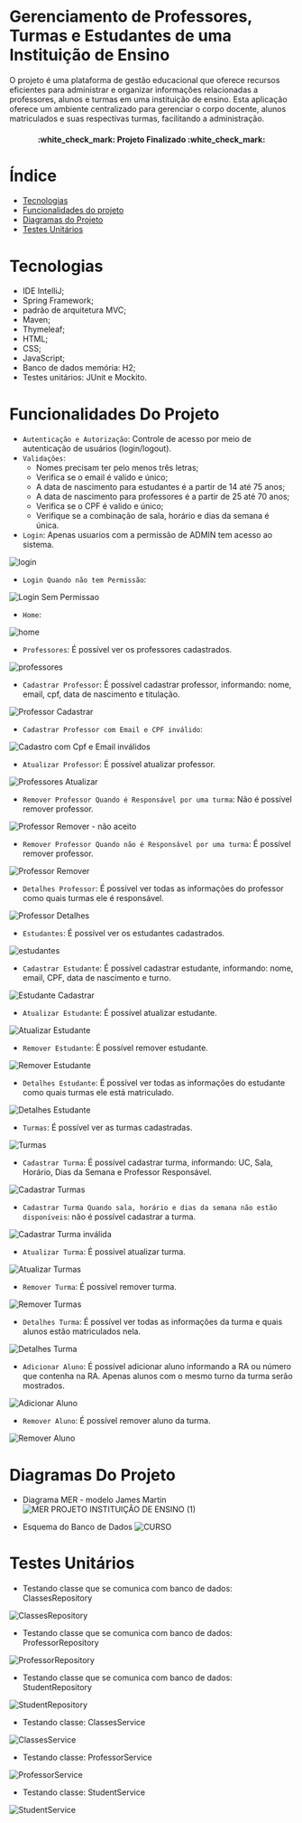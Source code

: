 # Gerenciamento de Professores, Turmas e Estudantes de uma Instituição de Ensino
O projeto é uma plataforma de gestão educacional que oferece recursos eficientes para administrar e organizar informações relacionadas a professores, alunos e turmas em uma instituição de ensino. Esta aplicação oferece um ambiente centralizado para gerenciar o corpo docente, alunos matriculados e suas respectivas turmas, facilitando a administração.
<h4 align="center"> 
    :white_check_mark:  Projeto Finalizado  :white_check_mark:
</h4>

# Índice 
* [Tecnologias](#Tecnologias)
* [Funcionalidades do projeto](#Funcionalidades-do-Projeto)
* [Diagramas do Projeto](#Diagramas-Do-Projeto)
* [Testes Unitários](#Testes-Unitários)
  
# Tecnologias
- IDE IntelliJ;
- Spring Framework;
- padrão de arquitetura MVC;
- Maven;
- Thymeleaf;
- HTML;
- CSS;
- JavaScript;
- Banco de dados memória: H2;
- Testes unitários: JUnit e Mockito.

# Funcionalidades Do Projeto
- `Autenticação e Autorização`: Controle de acesso por meio de autenticação de usuários (login/logout).
- `Validações`:
  - Nomes precisam ter pelo menos três letras;
  - Verifica se o email é valido e único;
  - A data de nascimento para estudantes é a partir de 14 até 75 anos;
  - A data de nascimento para professores é a partir de 25 até 70 anos;
  - Verifica se o CPF é valido e único;
  - Verifique se a combinação de sala, horário e dias da semana é única.
- `Login`: Apenas usuarios com a permissão de ADMIN tem acesso ao sistema.

![login](https://github.com/Jenifer-Rafaela/Instituicao-De-Ensino/assets/100365167/6dea9859-1af8-4449-bb46-0fb6e3a09ccc)

- `Login Quando não tem Permissão`:

![Login Sem Permissao](https://github.com/Jenifer-Rafaela/Instituicao-De-Ensino/assets/100365167/8bf4032b-0941-4b2e-97c5-e97fdcaf3039)
  
- `Home`:

![home](https://github.com/Jenifer-Rafaela/Instituicao-De-Ensino/assets/100365167/9b928fbe-18a6-413b-944f-264e6a04fa80)
  
- `Professores`: É possível ver os professores cadastrados.

![professores](https://github.com/Jenifer-Rafaela/Instituicao-De-Ensino/assets/100365167/3a295e42-4007-4012-81b9-b588ad39c940)
  
- `Cadastrar Professor`: É possível cadastrar professor, informando: nome, email, cpf, data de nascimento e titulação.

![Professor Cadastrar](https://github.com/Jenifer-Rafaela/Instituicao-De-Ensino/assets/100365167/e56bb431-de74-4543-b4fe-f4ceeab72ca9)

- `Cadastrar Professor com Email e CPF inválido`:

![Cadastro com Cpf e Email inválidos](https://github.com/Jenifer-Rafaela/Instituicao-De-Ensino/assets/100365167/88b99eef-2ac4-4ee3-b44c-04989eadf45d)
  
- `Atualizar Professor`: É possível atualizar professor.

![Professores Atualizar](https://github.com/Jenifer-Rafaela/Instituicao-De-Ensino/assets/100365167/9523281a-2977-4b9d-8e8a-4a9c0ab6697f)
  
- `Remover Professor Quando é Responsável por uma turma`: Não é possível remover professor.

![Professor Remover - não aceito](https://github.com/Jenifer-Rafaela/Instituicao-De-Ensino/assets/100365167/c0e9f0d5-3369-4294-bf3c-b86d47aadbd2)
  
- `Remover Professor Quando não é Responsável por uma turma`: É possível remover professor.

![Professor Remover](https://github.com/Jenifer-Rafaela/Instituicao-De-Ensino/assets/100365167/229ee4e0-c1e1-4d49-9644-da94814778b2)
  
- `Detalhes Professor`: É possível ver todas as informações do professor como quais turmas ele é responsável.

![Professor Detalhes](https://github.com/Jenifer-Rafaela/Instituicao-De-Ensino/assets/100365167/70fb73a2-d997-47b7-a2d7-ed130e9cde7d)
  
- `Estudantes`: É possível ver os estudantes cadastrados.

![estudantes](https://github.com/Jenifer-Rafaela/Instituicao-De-Ensino/assets/100365167/6fd30ecb-3ef0-428c-959a-495fd78ee40e)
  
- `Cadastrar Estudante`: É possível cadastrar estudante, informando: nome, email, CPF, data de nascimento e turno.

![Estudante Cadastrar](https://github.com/Jenifer-Rafaela/Instituicao-De-Ensino/assets/100365167/06ed208f-b85a-44ce-bd2b-d9794069d48d)

- `Atualizar Estudante`: É possível atualizar estudante.

![Atualizar Estudante](https://github.com/Jenifer-Rafaela/Instituicao-De-Ensino/assets/100365167/ec85bf4f-e76a-4c7e-ba9d-21f3eb7b7718)

- `Remover Estudante`: É possível remover estudante.

![Remover Estudante](https://github.com/Jenifer-Rafaela/Instituicao-De-Ensino/assets/100365167/d83b652e-e7cc-441d-9fcc-55e898c68647)

- `Detalhes Estudante`: É possível ver todas as informações do estudante como quais turmas ele está matriculado.

![Detalhes Estudante](https://github.com/Jenifer-Rafaela/Instituicao-De-Ensino/assets/100365167/716ccc7d-d9cf-40f1-903f-fb1743eca4dd)

- `Turmas`: É possível ver as turmas cadastradas.

![Turmas](https://github.com/Jenifer-Rafaela/Instituicao-De-Ensino/assets/100365167/597f6c35-5730-4a4c-bc90-12de919f0986)

- `Cadastrar Turma`: É possível cadastrar turma, informando: UC, Sala, Horário, Dias da Semana e Professor Responsável.

![Cadastrar Turmas](https://github.com/Jenifer-Rafaela/Instituicao-De-Ensino/assets/100365167/6ead0801-4d2b-4789-8dc2-26ba320bbe4a)

- `Cadastrar Turma Quando sala, horário e dias da semana não estão disponíveis`: não é possível cadastrar a turma.

![Cadastrar Turma inválida](https://github.com/Jenifer-Rafaela/Instituicao-De-Ensino/assets/100365167/835fa1e6-e8b7-4c79-81d8-d9731dbb2ac5)

- `Atualizar Turma`: É possível atualizar turma.

![Atualizar Turmas](https://github.com/Jenifer-Rafaela/Instituicao-De-Ensino/assets/100365167/eb02fe04-0fc9-4c47-85f0-ecbe7b438265)

- `Remover Turma`: É possível remover turma.

![Remover Turmas](https://github.com/Jenifer-Rafaela/Instituicao-De-Ensino/assets/100365167/1a4f2dfb-e3e2-47d4-8d3f-3157f0bf8b18)

- `Detalhes Turma`: É possível ver todas as informações da turma e quais alunos estão matriculados nela.

![Detalhes Turma ](https://github.com/Jenifer-Rafaela/Instituicao-De-Ensino/assets/100365167/b204f129-68b8-4c49-8ac4-10d9b1097687)

- `Adicionar Aluno`: É possível adicionar aluno informando a RA ou número que contenha na RA. Apenas alunos com o mesmo turno da turma serão mostrados.

![Adicionar Aluno](https://github.com/Jenifer-Rafaela/Instituicao-De-Ensino/assets/100365167/2a2a66c0-cc26-46ba-978a-c85f74caff04)

- `Remover Aluno`: É possível remover aluno da turma.

![Remover Aluno](https://github.com/Jenifer-Rafaela/Instituicao-De-Ensino/assets/100365167/3a808868-582f-4254-879d-4219b417eaec)

# Diagramas Do Projeto
- Diagrama MER - modelo James Martin
![MER PROJETO INSTITUIÇÃO DE ENSINO (1)](https://github.com/Jenifer-Rafaela/Instituicao-De-Ensino/assets/100365167/42cec73e-2321-4030-b1ba-4b3d805881c9)

- Esquema do Banco de Dados
![CURSO](https://github.com/Jenifer-Rafaela/Instituicao-De-Ensino/assets/100365167/db08b747-acd2-4a56-982c-80bc18b95938)

# Testes Unitários

- Testando classe que se comunica com banco de dados: ClassesRepository

![ClassesRepository](https://github.com/Jenifer-Rafaela/Instituicao-De-Ensino/assets/100365167/7115ed5a-3ed4-4d07-bd48-b5d09aba950a)

- Testando classe que se comunica com banco de dados: ProfessorRepository

![ProfessorRepository](https://github.com/Jenifer-Rafaela/Instituicao-De-Ensino/assets/100365167/e02cb008-c883-4898-a179-91062f2ea3f7)

- Testando classe que se comunica com banco de dados: StudentRepository

![StudentRepository](https://github.com/Jenifer-Rafaela/Instituicao-De-Ensino/assets/100365167/fb2a6d33-4172-4975-b522-a3a2f823506b)

- Testando classe: ClassesService

![ClassesService](https://github.com/Jenifer-Rafaela/Instituicao-De-Ensino/assets/100365167/2743214b-b7e9-49a9-8f56-353629f74f9f)

- Testando classe: ProfessorService

![ProfessorService](https://github.com/Jenifer-Rafaela/Instituicao-De-Ensino/assets/100365167/ee966da6-cab5-4963-94e2-36e48e398953)

- Testando classe: StudentService

![StudentService](https://github.com/Jenifer-Rafaela/Instituicao-De-Ensino/assets/100365167/9eb52526-4ad8-470d-ad7c-b469dff6be14)

